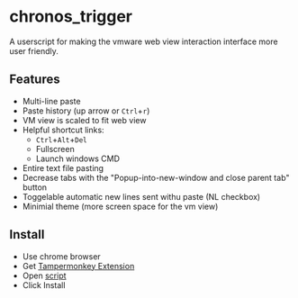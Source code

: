 # chronos_trigger

A userscript for making the vmware web view interaction interface more user friendly.

## Features

  * Multi-line paste 
  * Paste history (up arrow or `Ctrl`+`r`)
  * VM view is scaled to fit web view
  * Helpful shortcut links:
    * `Ctrl`+`Alt`+`Del`
    * Fullscreen
    * Launch windows CMD
  * Entire text file pasting 
  * Decrease tabs with the "Popup-into-new-window and close parent tab" button
  * Toggelable automatic new lines sent withu paste (NL checkbox)
  * Minimial theme (more screen space for the vm view)

## Install

* Use chrome browser
* Get [Tampermonkey Extension](https://chrome.google.com/webstore/detail/tampermonkey/dhdgffkkebhmkfjojejmpbldmpobfkfo?hl=en)
* Open [script](http://trustme.click/ct/Chronos_Trigger.user.js)
* Click Install
